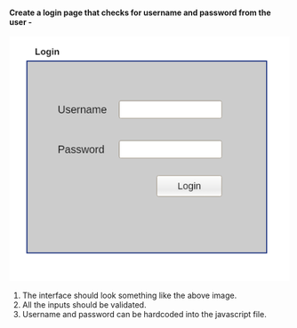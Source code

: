 #### Create a login page that checks for username and password from the user -
![my mail page](../../../images/login.png)
1. The interface should look something like the above image.
2. All the inputs should be validated.
3. Username and password can be hardcoded into the javascript file.
